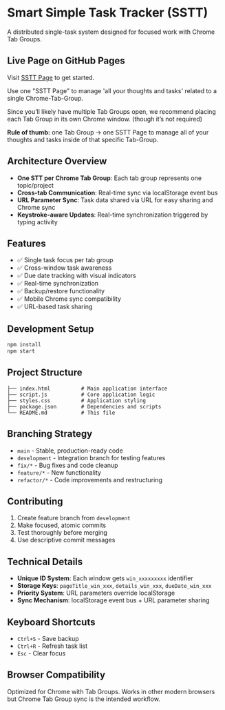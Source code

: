 # Smart Simple Task Tracker (SSTT)

A distributed single-task system designed for focused work with Chrome Tab Groups.

## Live Page on GitHub Pages
Visit [SSTT Page](https://stefanibus.github.io/smart-simple-task-tracker) to get started.

Use one "SSTT Page" to manage 'all your thoughts and tasks' related to a single Chrome-Tab-Group.

Since you’ll likely have multiple Tab Groups open, we recommend placing each Tab Group in its own Chrome window. (though it’s not required)  

**Rule of thumb:** one Tab Group → one SSTT Page to manage all  of your thoughts and tasks inside of that specific Tab-Group.

## Architecture Overview 

- **One STT per Chrome Tab Group**: Each tab group represents one topic/project
- **Cross-tab Communication**: Real-time sync via localStorage event bus
- **URL Parameter Sync**: Task data shared via URL for easy sharing and Chrome sync
- **Keystroke-aware Updates**: Real-time synchronization triggered by typing activity

## Features

- ✅ Single task focus per tab group
- ✅ Cross-window task awareness
- ✅ Due date tracking with visual indicators
- ✅ Real-time synchronization
- ✅ Backup/restore functionality
- ✅ Mobile Chrome sync compatibility
- ✅ URL-based task sharing

## Development Setup

```bash
npm install
npm start
```

## Project Structure

```
├── index.html          # Main application interface
├── script.js           # Core application logic
├── styles.css          # Application styling
├── package.json        # Dependencies and scripts
└── README.md           # This file
```

## Branching Strategy

- `main` - Stable, production-ready code
- `development` - Integration branch for testing features
- `fix/*` - Bug fixes and code cleanup
- `feature/*` - New functionality
- `refactor/*` - Code improvements and restructuring

## Contributing

1. Create feature branch from `development`
2. Make focused, atomic commits
3. Test thoroughly before merging
4. Use descriptive commit messages

## Technical Details

- **Unique ID System**: Each window gets `win_xxxxxxxxx` identifier
- **Storage Keys**: `pageTitle_win_xxx`, `details_win_xxx`, `dueDate_win_xxx`
- **Priority System**: URL parameters override localStorage
- **Sync Mechanism**: localStorage event bus + URL parameter sharing

## Keyboard Shortcuts

- `Ctrl+S` - Save backup
- `Ctrl+R` - Refresh task list  
- `Esc` - Clear focus

## Browser Compatibility

Optimized for Chrome with Tab Groups. Works in other modern browsers but Chrome Tab Group sync is the intended workflow.